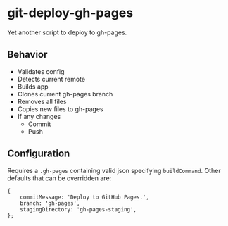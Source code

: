 # git-deploy-gh-pages

Yet another script to deploy to gh-pages.

## Behavior

- Validates config
- Detects current remote
- Builds app
- Clones current gh-pages branch
- Removes all files
- Copies new files to gh-pages
- If any changes
  - Commit
  - Push

## Configuration

Requires a `.gh-pages` containing valid json specifying `buildCommand`. Other defaults that can be overridden are:
```
{
	commitMessage: 'Deploy to GitHub Pages.',
	branch: 'gh-pages',
	stagingDirectory: 'gh-pages-staging',
};
```